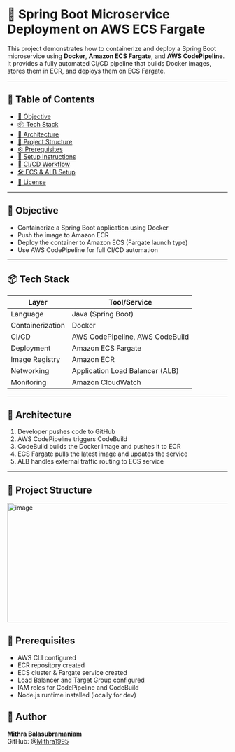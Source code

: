 # 🚀 Spring Boot Microservice Deployment on AWS ECS Fargate

This project demonstrates how to containerize and deploy a Spring Boot microservice using **Docker**, **Amazon ECS Fargate**, and **AWS CodePipeline**. It provides a fully automated CI/CD pipeline that builds Docker images, stores them in ECR, and deploys them on ECS Fargate.

---

## 📌 Table of Contents

- [🎯 Objective](#-objective)
- [📦 Tech Stack](#-tech-stack)
- [🧱 Architecture](#-architecture)
- [📁 Project Structure](#-project-structure)
- [⚙️ Prerequisites](#️-prerequisites)
- [🚀 Setup Instructions](#-setup-instructions)
- [🔁 CI/CD Workflow](#-cicd-workflow)
- [🛠️ ECS & ALB Setup](#️-ecs--alb-setup)
- [📄 License](#-license)

---

## 🎯 Objective

- Containerize a Spring Boot application using Docker
- Push the image to Amazon ECR
- Deploy the container to Amazon ECS (Fargate launch type)
- Use AWS CodePipeline for full CI/CD automation

---

## 📦 Tech Stack

| Layer             | Tool/Service                       |
|------------------|------------------------------------|
| Language          | Java (Spring Boot)                 |
| Containerization  | Docker                             |
| CI/CD             | AWS CodePipeline, AWS CodeBuild    |
| Deployment        | Amazon ECS Fargate                 |
| Image Registry    | Amazon ECR                         |
| Networking        | Application Load Balancer (ALB)    |
| Monitoring        | Amazon CloudWatch                  |

---

## 🧱 Architecture

1. Developer pushes code to GitHub
2. AWS CodePipeline triggers CodeBuild
3. CodeBuild builds the Docker image and pushes it to ECR
4. ECS Fargate pulls the latest image and updates the service
5. ALB handles external traffic routing to ECS service

---

## 📁 Project Structure

<img width="626" height="273" alt="image" src="https://github.com/user-attachments/assets/1452cdcc-d07d-465d-9d7b-76b34885800e" />



## 🔧 Prerequisites

- AWS CLI configured
- ECR repository created
- ECS cluster & Fargate service created
- Load Balancer and Target Group configured
- IAM roles for CodePipeline and CodeBuild
- Node.js runtime installed (locally for dev)

## 👤 Author

**Mithra Balasubramaniam**  
GitHub: [@Mithra1995](https://github.com/Mithra1995)

